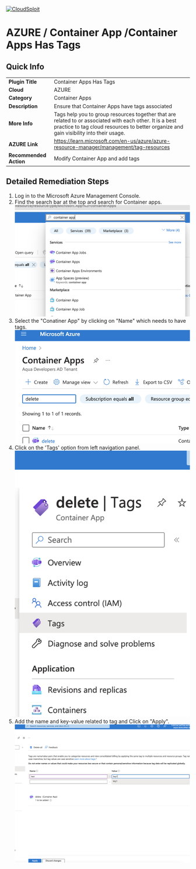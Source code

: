 [![CloudSploit](https://cloudsploit.com/img/logo-new-big-text-100.png "CloudSploit")](https://cloudsploit.com)

# AZURE / Container App /Container Apps Has Tags 

## Quick Info

| | |
|-|-|
| **Plugin Title** | Container Apps Has Tags |
| **Cloud** | AZURE |
| **Category** | Container Apps |
| **Description** | Ensure that Container Apps have tags associated |
| **More Info** | Tags help you to group resources together that are related to or associated with each other. It is a best practice to tag cloud resources to better organize and gain visibility into their usage. |
| **AZURE Link** | https://learn.microsoft.com/en-us/azure/azure-resource-manager/management/tag-resources |
| **Recommended Action** | Modify Container App and add tags |

## Detailed Remediation Steps
1. Log in to the Microsoft Azure Management Console.
2. Find the search bar at the top and search for Container apps. </br> <img src="/resources/azure/containerapps/container-apps-has-tags/step2.png"/>
3. Select the "Conatiner App" by clicking on "Name" which needs to have tags.</br> <img src="/resources/azure/containerapps/container-apps-has-tags/step3.png"/>
4. Click on the 'Tags' option from left navigation panel.</br> <img src="/resources/azure/containerapps/container-apps-has-tags/step4.png"/>
5. Add the name and key-value related to tag and Click on "Apply".</br> <img src="/resources/azure/containerapps/container-apps-has-tags/step5.png"/>